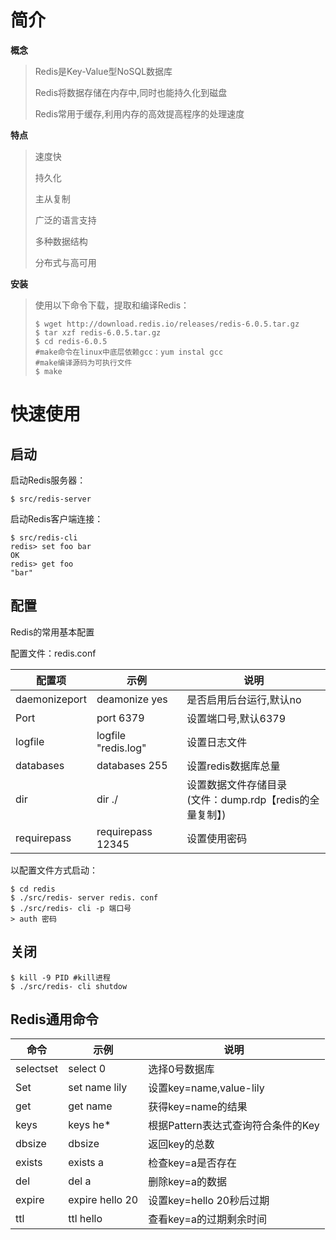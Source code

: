 # 简介

**概念**

> Redis是Key-Value型NoSQL数据库
>
> Redis将数据存储在内存中,同时也能持久化到磁盘
>
> Redis常用于缓存,利用内存的高效提高程序的处理速度

**特点**

> 速度快
>
> 持久化
>
> 主从复制
>
> 广泛的语言支持
>
> 多种数据结构
>
> 分布式与高可用

**安装**

> 使用以下命令下载，提取和编译Redis：
>
> ```shell
> $ wget http://download.redis.io/releases/redis-6.0.5.tar.gz
> $ tar xzf redis-6.0.5.tar.gz
> $ cd redis-6.0.5
> #make命令在linux中底层依赖gcc：yum instal gcc
> #make编译源码为可执行文件
> $ make
> ```

# 快速使用

## 启动

 启动Redis服务器：

 ```shell
 $ src/redis-server
 ```

 启动Redis客户端连接：

 ```shell
 $ src/redis-cli
 redis> set foo bar
 OK
 redis> get foo
 "bar"
 ```

## 配置

Redis的常用基本配置

配置文件：redis.conf

| 配置项        | 示例                | 说明                                                         |
| ------------- | ------------------- | ------------------------------------------------------------ |
| daemonizeport | deamonize yes       | 是否启用后台运行,默认no                                      |
| Port          | port 6379           | 设置端口号,默认6379                                          |
| logfile       | logfile "redis.log" | 设置日志文件                                                 |
| databases     | databases 255       | 设置redis数据库总量                                          |
| dir           | dir ./              | 设置数据文件存储目录<br />(文件：dump.rdp【redis的全量复制】) |
| requirepass   | requirepass 12345   | 设置使用密码                                                 |

以配置文件方式启动：

```shell
$ cd redis
$ ./src/redis- server redis. conf
$ ./src/redis- cli -p 端口号
> auth 密码
```

## 关闭

```shell
$ kill -9 PID #kill进程
$ ./src/redis- cli shutdow
```

## Redis通用命令

| 命令      | 示例            | 说明                               |
| --------- | --------------- | ---------------------------------- |
| selectset | select 0        | 选择0号数据库                      |
| Set       | set name lily   | 设置key=name,value-lily            |
| get       | get name        | 获得key=name的结果                 |
| keys      | keys he*        | 根据Pattern表达式查询符合条件的Key |
| dbsize    | dbsize          | 返回key的总数                      |
| exists    | exists a        | 检查key=a是否存在                  |
| del       | del a           | 删除key=a的数据                    |
| expire    | expire hello 20 | 设置key=hello 20秒后过期           |
| ttl       | ttl hello       | 查看key=a的过期剩余时间            |

